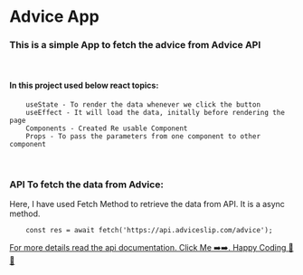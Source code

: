 # Advice App



### This is a simple App to fetch the advice from Advice API

<br/>

#### In this project used below react topics:

```
    useState - To render the data whenever we click the button
    useEffect - It will load the data, initally before rendering the page
    Components - Created Re usable Component
    Props - To pass the parameters from one component to other component
```

<br />

### API To fetch the data from Advice:


Here, I have used Fetch Method to retrieve the data from API. It is a async method.

```
    const res = await fetch('https://api.adviceslip.com/advice');
```


[For more details read the api documentation. Click Me ➡️➡️. Happy Coding 🙂🙂](https://api.adviceslip.com/)